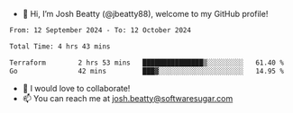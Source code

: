 - 👋 Hi, I’m Josh Beatty (@jbeatty88), welcome to my GitHub profile!

<!--START_SECTION:waka-->

```txt
From: 12 September 2024 - To: 12 October 2024

Total Time: 4 hrs 43 mins

Terraform        2 hrs 53 mins   ███████████████▒░░░░░░░░░   61.40 %
Go               42 mins         ███▓░░░░░░░░░░░░░░░░░░░░░   14.95 %
```

<!--END_SECTION:waka-->

- 💞️ I would love to collaborate!
- 📫 You can reach me at josh.beatty@softwaresugar.com

<!---
jbeatty88/jbeatty88 is a ✨ special ✨ repository because its `README.md` (this file) appears on your GitHub profile.
You can click the Preview link to take a look at your changes.
--->
